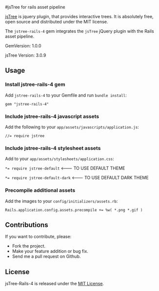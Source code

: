 #jsTree for rails asset pipeline

[jsTree](https://github.com/vakata/jstree) is jquery plugin, that provides interactive trees. It is absolutely free, open source and distributed under the MIT license.

The `jstree-rails-4` gem integrates the `jsTree` jQuery plugin with the Rails asset pipeline.

GemVersion: 1.0.0

jsTree Version: 3.0.9

## Usage

### Install jstree-rails-4 gem

Add `jstree-rails-4` to your Gemfile and run `bundle install`:

  `gem "jstree-rails-4"`

### Include jstree-rails-4 javascript assets

Add the following to your `app/assets/javascripts/application.js`:

  `//= require jstree`

### Include jstree-rails-4 stylesheet assets

Add to your `app/assets/stylesheets/application.css`:

  `*= require jstree-default`  <--- TO USE DEFAULT THEME

  `*= require jstree-default-dark`  <--- TO USE DEFAULT DARK THEME

### Precompile additional assets

Add the images to your `config/initializers/assets.rb`:

  `Rails.application.config.assets.precompile += %w( *.png *.gif )`

## Contributions

If you want to contribute, please:

  * Fork the project.
  * Make your feature addition or bug fix.
  * Send me a pull request on Github.

## License

jsTree-Rails-4 is released under the [MIT License](http://www.opensource.org/licenses/MIT).
